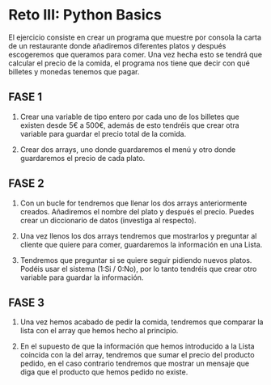 # Reto III: Python Basics #

El ejercicio consiste en crear un programa que muestre por consola la carta de un restaurante donde añadiremos diferentes platos y después escogeremos que queramos para comer. Una vez hecha esto se tendrá que calcular el precio de la comida, el programa nos tiene que decir con qué billetes y monedas tenemos que pagar.

## FASE 1

1. Crear una variable de tipo entero por cada uno de los billetes que existen desde 5€ a 500€, además de esto tendréis que crear otra variable para guardar el precio total de la comida.

2. Crear dos arrays, uno donde guardaremos el menú y otro donde guardaremos el precio de cada plato.

## FASE 2

1. Con un bucle for tendremos que llenar los dos arrays anteriormente creados. Añadiremos el nombre del plato y después el precio. Puedes crear un diccionario de datos (investiga al respecto).

2. Una vez llenos los dos arrays tendremos que mostrarlos y preguntar al cliente que quiere para comer, guardaremos la información en una Lista.
3. Tendremos que preguntar si se quiere seguir pidiendo nuevos platos. Podéis usar el sistema (1:Si / 0:No), por lo tanto tendréis que crear otro variable para guardar la información.

## FASE 3

1. Una vez hemos acabado de pedir la comida, tendremos que comparar la lista con el array que hemos hecho al principio.

2. En el supuesto de que la información que hemos introducido a la Lista coincida con la del array, tendremos que sumar el precio del producto pedido, en el caso contrario tendremos que mostrar un mensaje que diga que el producto que hemos pedido no existe.